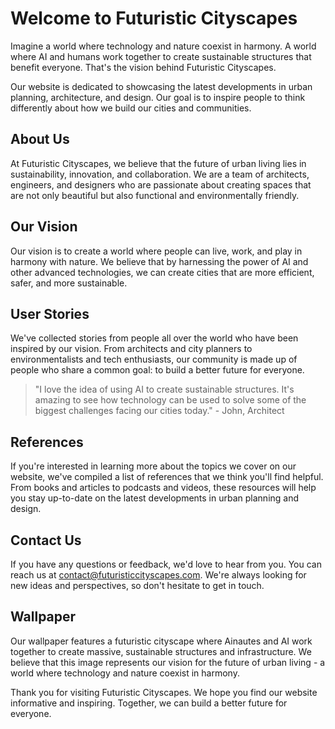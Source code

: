 <!--font:Poppins-->

# Welcome to Futuristic Cityscapes

Imagine a world where technology and nature coexist in harmony. A world where AI and humans work together to create sustainable structures that benefit everyone. That's the vision behind Futuristic Cityscapes.

Our website is dedicated to showcasing the latest developments in urban planning, architecture, and design. Our goal is to inspire people to think differently about how we build our cities and communities. 

## About Us

At Futuristic Cityscapes, we believe that the future of urban living lies in sustainability, innovation, and collaboration. We are a team of architects, engineers, and designers who are passionate about creating spaces that are not only beautiful but also functional and environmentally friendly.

## Our Vision

Our vision is to create a world where people can live, work, and play in harmony with nature. We believe that by harnessing the power of AI and other advanced technologies, we can create cities that are more efficient, safer, and more sustainable.

## User Stories

We've collected stories from people all over the world who have been inspired by our vision. From architects and city planners to environmentalists and tech enthusiasts, our community is made up of people who share a common goal: to build a better future for everyone.

> "I love the idea of using AI to create sustainable structures. It's amazing to see how technology can be used to solve some of the biggest challenges facing our cities today." - John, Architect

## References

If you're interested in learning more about the topics we cover on our website, we've compiled a list of references that we think you'll find helpful. From books and articles to podcasts and videos, these resources will help you stay up-to-date on the latest developments in urban planning and design.

## Contact Us

If you have any questions or feedback, we'd love to hear from you. You can reach us at [contact@futuristiccityscapes.com](#contact). We're always looking for new ideas and perspectives, so don't hesitate to get in touch.

## Wallpaper

Our wallpaper features a futuristic cityscape where Ainautes and AI work together to create massive, sustainable structures and infrastructure. We believe that this image represents our vision for the future of urban living - a world where technology and nature coexist in harmony.

Thank you for visiting Futuristic Cityscapes. We hope you find our website informative and inspiring. Together, we can build a better future for everyone.

<!--

Write me content for website with wallpaper which alt text is:

"A futuristic cityscape where Ainautes and AI work together to create massive, sustainable structures and infrastructure."

The name/title of the page should not be 1:1 copy of the alt text but rather a real content of the website which is using this wallpaper.

- Use markdown format 
- Start with heading
- Heading should be short and concise
- The content should look like a real website 
- The website should not be about the wallpaper, wallpaper is just a related background
- Heading should be contain work "wallpaper" or "background"
- Include real sections like references, contact, user stories, etc. use things relevant to the page purpose.
- Feel free to use structure like headings, bullets, numbering, blockquotes, paragraphs, horizontal lines, etc.
- You can use formatting like bold or _italic_
- You can include UTF-8 emojis
- Links should be only #hash anchors (and you can refer to the document itself)
- Do not include images


---


# Welcome to Futuristic Cityscapes

Imagine a world where technology and nature coexist in harmony. A world where AI and humans work together to create sustainable structures that benefit everyone. That's the vision behind Futuristic Cityscapes.

Our website is dedicated to showcasing the latest developments in urban planning, architecture, and design. Our goal is to inspire people to think differently about how we build our cities and communities. 

## About Us

At Futuristic Cityscapes, we believe that the future of urban living lies in sustainability, innovation, and collaboration. We are a team of architects, engineers, and designers who are passionate about creating spaces that are not only beautiful but also functional and environmentally friendly.

## Our Vision

Our vision is to create a world where people can live, work, and play in harmony with nature. We believe that by harnessing the power of AI and other advanced technologies, we can create cities that are more efficient, safer, and more sustainable.

## User Stories

We've collected stories from people all over the world who have been inspired by our vision. From architects and city planners to environmentalists and tech enthusiasts, our community is made up of people who share a common goal: to build a better future for everyone.

> "I love the idea of using AI to create sustainable structures. It's amazing to see how technology can be used to solve some of the biggest challenges facing our cities today." - John, Architect

## References

If you're interested in learning more about the topics we cover on our website, we've compiled a list of references that we think you'll find helpful. From books and articles to podcasts and videos, these resources will help you stay up-to-date on the latest developments in urban planning and design.

## Contact Us

If you have any questions or feedback, we'd love to hear from you. You can reach us at [contact@futuristiccityscapes.com](#contact). We're always looking for new ideas and perspectives, so don't hesitate to get in touch.

## Wallpaper

Our wallpaper features a futuristic cityscape where Ainautes and AI work together to create massive, sustainable structures and infrastructure. We believe that this image represents our vision for the future of urban living - a world where technology and nature coexist in harmony.

Thank you for visiting Futuristic Cityscapes. We hope you find our website informative and inspiring. Together, we can build a better future for everyone.


---


Write me a Google font which is best fitting for the website.

Pick from the list:
- Cabin
- IBM Plex Sans
- Exo 2
- Montserrat
- Barlow Condensed
- Futura
- Alegreya
- Playfair Display
- Poppins
- Cinzel Decorative
- Open Sans
- Inter
- Raleway
- Cinzel
- Lobster
- Lato
- Creepster
- Great Vibes
- Roboto
- Dancing Script
- Orbitron
- Cormorant Garamond


Write just the font name nothing else.


---


Poppins

-->
